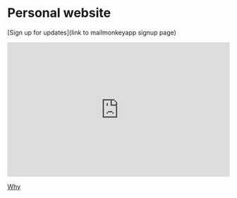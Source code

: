 # Personal website
[Sign up for updates](link to mailmonkeyapp signup page)

<iframe width="540" height="305" src="https://sibforms.com/serve/MUIEADU-iee4Qf_Yx-GAMtxqqX-GcCQ_KI0IFN8LlPZ_xfMyLvpfIumyvMdWSOkUB3LDkD69UHOxaRJbknxb1NtRH_MwG03TpK7XewZxmvxWfIbyRcGRRSAr2_WM-badyEVFwgCASJ2-xa2oKDRe90H1x-rE-_hiqZa1fZHd2fP07ofchaVVdYFPUoED2FbhFWPV8whtK29ZpjVQ" frameborder="0" scrolling="auto" allowfullscreen style="display: block;margin-left: auto;margin-right: auto;max-width: 100%;"></iframe>

[Why](/whythis)